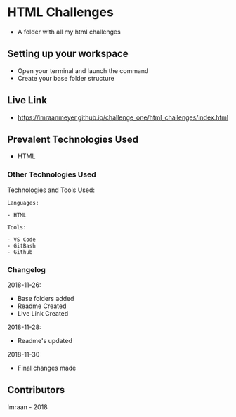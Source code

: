 # HTML Challenges
- A folder with all my html challenges

## Setting up your workspace

- Open your terminal and launch the command 
- Create your base folder structure 

## Live Link

- https://imraanmeyer.github.io/challenge_one/html_challenges/index.html

## Prevalent Technologies Used

 - HTML
 

### Other Technologies Used

Technologies and Tools Used:

```
Languages:

- HTML

```
```
Tools:

- VS Code
- GitBash
- Github

```

### Changelog

2018-11-26:
- Base folders added
- Readme Created
- Live Link Created

2018-11-28:
- Readme's updated

2018-11-30
- Final changes made

## Contributors

Imraan - 2018


